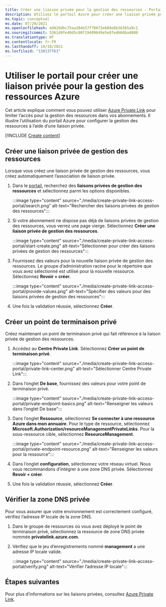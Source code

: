 ```yaml
---
title: Créer une liaison privée pour la gestion des ressources - Portail Azure
description: Utilisez le portail Azure pour créer une liaison privée pour la gestion des ressources.
ms.topic: conceptual
ms.date: 07/29/2021
ms.openlocfilehash: 4d829dbc75aa384e57f706f3e689e8b36365a9c1
ms.sourcegitcommit: 5361d9fe40d5c00f19409649e5e8fed660ba4800
ms.translationtype: HT
ms.contentlocale: fr-FR
ms.lasthandoff: 10/18/2021
ms.locfileid: "130137763"
---
```

# <a name="use-portal-to-create-private-link-for-managing-azure-resources"></a>Utiliser le portail pour créer une liaison privée pour la gestion des ressources Azure

Cet article explique comment vous pouvez utiliser [Azure Private Link](../../private-link/index.yml) pour limiter l’accès pour la gestion des ressources dans vos abonnements. Il illustre l’utilisation du portail Azure pour configurer la gestion des ressources à l’aide d’une liaison privée.

[!INCLUDE [Create content](../../../includes/resource-manager-create-rmpl.md)]

## <a name="create-resource-management-private-link"></a>Créer une liaison privée de gestion des ressources

Lorsque vous créez une liaison privée de gestion des ressources, vous créez automatiquement l’association de liaison privée.

1. Dans le [portail](https://portal.azure.com), recherchez des **liaisons privées de gestion des ressources** et sélectionnez parmi les options disponibles.

   :::image type="content" source="./media/create-private-link-access-portal/search.png" alt-text="Rechercher des liaisons privées de gestion des ressources":::

1. Si votre abonnement ne dispose pas déjà de liaisons privées de gestion des ressources, vous verrez une page vierge. Sélectionnez **Créer une liaison privée de gestion des ressources**.

   :::image type="content" source="./media/create-private-link-access-portal/start-create.png" alt-text="Sélectionner pour créer des liaisons privées de gestion des ressources":::

1. Fournissez des valeurs pour la nouvelle liaison privée de gestion des ressources. Le groupe d’administration racine pour le répertoire que vous avez sélectionné est utilisé pour la nouvelle ressource. Sélectionnez **Revoir + créer**.

   :::image type="content" source="./media/create-private-link-access-portal/provide-values.png" alt-text="Spécifier des valeurs pour des liaisons privées de gestion des ressources":::

1. Une fois la validation réussie, sélectionnez **Créer**.

## <a name="create-private-endpoint"></a>Créer un point de terminaison privé

Créez maintenant un point de terminaison privé qui fait référence à la liaison privée de gestion des ressources.

1. Accédez au **Centre Private Link**. Sélectionnez **Créer un point de terminaison privé**.

   :::image type="content" source="./media/create-private-link-access-portal/private-link-center.png" alt-text="Sélectionner Centre Private Link":::

1. Dans l’onglet **De base**, fournissez des valeurs pour votre point de terminaison privé.

   :::image type="content" source="./media/create-private-link-access-portal/private-endpoint-basics.png" alt-text="Renseigner les valeurs dans l’onglet De base":::

1. Dans l’onglet **Ressource**, sélectionnez **Se connecter à une ressource Azure dans mon annuaire**. Pour le type de ressource, sélectionnez **Microsoft.Authorization/resourceManagementPrivateLinks**. Pour la sous-ressource cible, sélectionnez **ResourceManagement**.

   :::image type="content" source="./media/create-private-link-access-portal/private-endpoint-resource.png" alt-text="Renseigner les valeurs pour la ressource":::

1. Dans l’onglet **configuration**, sélectionnez votre réseau virtuel. Nous vous recommandons d’intégrer à une zone DNS privée. Sélectionnez **Revoir + créer**.

1. Une fois la validation réussie, sélectionnez **Créer**.

## <a name="verify-private-dns-zone"></a>Vérifier la zone DNS privée

Pour vous assurer que votre environnement est correctement configuré, vérifiez l’adresse IP locale de la zone DNS.

1. Dans le groupe de ressources où vous avez déployé le point de terminaison privé, sélectionnez la ressource de zone DNS privée nommée **privatelink.azure.com**.

1. Vérifiez que le jeu d’enregistrements nommé **management** a une adresse IP locale valide.

   :::image type="content" source="./media/create-private-link-access-portal/verify.png" alt-text="Vérifier l’adresse IP locale":::

## <a name="next-steps"></a>Étapes suivantes

Pour plus d’informations sur les liaisons privées, consultez [Azure Private Link](../../private-link/index.yml).
